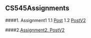 ## CS545Assignments
####1. Assignment1
    1.1 [Post](https://github.com/Luwamcyber/CS545Assignments/tree/main/Assignment1/Post)
    1.2 [PostV2](https://github.com/Luwamcyber/CS545Assignments/tree/main/Assignment1/PostV2)


####2.[Assignment2. PostV2](https://github.com/Luwamcyber/CS545Assignments/tree/main/Assignment1/PostV2)
